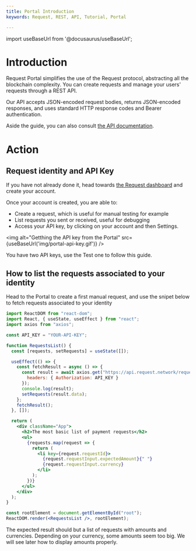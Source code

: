 ```yaml
---
title: Portal Introduction
keywords: Request, REST, API, Tutorial, Portal

---
```


import useBaseUrl from '@docusaurus/useBaseUrl';


# Introduction

Request Portal simplifies the use of the Request protocol, abstracting all the blockchain complexity. You can create requests and manage your users' requests through a REST API.

Our API accepts JSON-encoded request bodies, returns JSON-encoded responses, and uses standard HTTP response codes and Bearer authentication.

Aside the guide, you can also consult [the API documentation](https://api-docs.request.network/).

# Action
## Request identity and API Key

If you have not already done it, head towards [the Request dashboard](https://dashboard.request.network) and create your account.

Once your account is created, you are able to:

- Create a request, which is useful for manual testing for example
- List requests you sent or received, useful for debugging
- Access your API key, by clicking on your account and then Settings.


<img alt="Getthing the API key from the Portal" src={useBaseUrl('img/portal-api-key.gif')} />


You have two API keys, use the Test one to follow this guide.

## How to list the requests associated to your identity

Head to the Portal to create a first manual request, and use the snipet below to fetch requests associated to your identity

```jsx
import ReactDOM from "react-dom";
import React, { useState, useEffect } from "react";
import axios from "axios";

const API_KEY = "YOUR-API-KEY";

function RequestsList() {
  const [requests, setRequests] = useState([]);

  useEffect(() => {
    const fetchResult = async () => {
      const result = await axios.get("https://api.request.network/requests/", {
        headers: { Authorization: API_KEY }
      });
      console.log(result);
      setRequests(result.data);
    };
    fetchResult();
  }, []);

  return (
    <div className="App">
      <h2>The most basic list of payment requests</h2>
      <ul>
        {requests.map(request => {
          return (
            <li key={request.requestId}>
              {request.requestInput.expectedAmount}{" "}
              {request.requestInput.currency}
            </li>
          );
        })}
      </ul>
    </div>
  );
}

const rootElement = document.getElementById("root");
ReactDOM.render(<RequestsList />, rootElement);

```

The expected result should but a list of requests with amounts and currencies. Depending on your currency, some amounts seem too big. We will see later how to display amounts properly.

